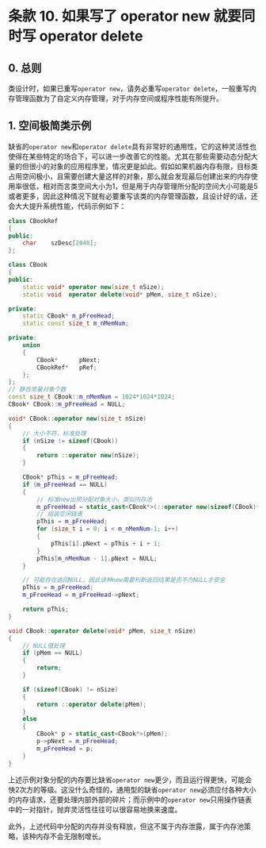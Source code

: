 # 条款 10. 如果写了 operator new 就要同时写 operator delete

## 0. 总则

类设计时，如果已重写`operator new`，请务必重写`operator delete`，一般重写内存管理函数为了自定义内存管理，对于内存空间或程序性能有所提升。

## 1. 空间极简类示例

缺省的`operator new`和`operator delete`具有非常好的通用性，它的这种灵活性也使得在某些特定的场合下，可以进一步改善它的性能。尤其在那些需要动态分配大量的但很小的对象的应用程序里，情况更是如此。假如如果机器内存有限，目标类占用空间极小，且需要创建大量这样的对象，那么就会发现最后创建出来的内存使用率很低，相对而言类空间大小为1，但是用于内存管理所分配的空间大小可能是5或者更多，因此这种情况下就有必要重写该类的内存管理函数，且设计好的话，还会大大提升系统性能，代码示例如下：

```cpp
class CBookRef
{
public:
    char    szDesc[2048];
};

class CBook
{
public:
    static void* operator new(size_t nSize);
    static void  operator delete(void* pMem, size_t nSize);

private:
    static CBook* m_pFreeHead;
    static const size_t m_nMemNum;

private:
    union
    {
        CBook*      pNext;
        CBookRef*   pRef;
    };
};
// 静态常量对象个数
const size_t CBook::m_nMemNum = 1024*1024*1024;
CBook* CBook::m_pFreeHead = NULL;

void* CBook::operator new(size_t nSize)
{
    // 大小不符，标准处理
    if (nSize != sizeof(CBook))
    {
        return ::operator new(nSize);
    }

    CBook* pThis = m_pFreeHead;
    if (m_pFreeHead == NULL)
    {
        // 标准new出预分配对象大小，类似内存池
        m_pFreeHead = static_cast<CBook*>(::operator new(sizeof(CBook)*m_nMemNum));
        // 组装空闲链表
        pThis = m_pFreeHead;
        for (size_t i = 0; i < m_nMemNum-1; i++)
        {
            pThis[i].pNext = pThis + i + 1;
        }
        pThis[m_nMemNum - 1].pNext = NULL;
    }

    // 可能存在返回NULL，因此该种new需要判断返回结果是否不为NULL才安全
    pThis = m_pFreeHead;
    m_pFreeHead = m_pFreeHead->pNext;

    return pThis;
}

void CBook::operator delete(void* pMem, size_t nSize)
{
    // NULL值处理
    if (pMem == NULL)
    {
        return;
    }

    if (sizeof(CBook) != nSize)
    {
        return ::operator delete(pMem);
    }
    else
    {
        CBook* p = static_cast<CBook*>(pMem);
        p->pNext = m_pFreeHead;
        m_pFreeHead = p;
    }
}
```

上述示例对象分配的内存要比缺省`operator new`更少，而且运行得更快，可能会快2次方的等级。这没什么奇怪的，通用型的缺省`operator new`必须应付各种大小的内存请求，还要处理内部外部的碎片；而示例中的`operator new`只用操作链表中的一对指针，抛弃灵活性往往可以很容易地换来速度。

此外，上述代码中分配的内存并没有释放，但这不属于内存泄露，属于内存池策略，该种内存不会无限制增长。